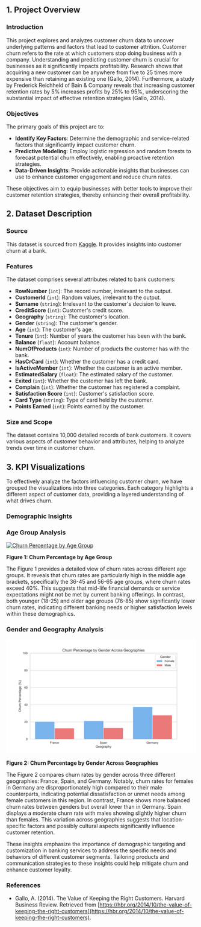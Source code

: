 ## 1. Project Overview

### Introduction

This project explores and analyzes customer churn data to uncover underlying patterns and factors that lead to customer attrition. Customer churn refers to the rate at which customers stop doing business with a company. Understanding and predicting customer churn is crucial for businesses as it significantly impacts profitability. Research shows that acquiring a new customer can be anywhere from five to 25 times more expensive than retaining an existing one (Gallo, 2014). Furthermore, a study by Frederick Reichheld of Bain & Company reveals that increasing customer retention rates by 5% increases profits by 25% to 95%, underscoring the substantial impact of effective retention strategies (Gallo, 2014).

### Objectives

The primary goals of this project are to:

- **Identify Key Factors**: Determine the demographic and service-related factors that significantly impact customer churn.
- **Predictive Modeling**: Employ logistic regression and random forests to forecast potential churn effectively, enabling proactive retention strategies.
- **Data-Driven Insights**: Provide actionable insights that businesses can use to enhance customer engagement and reduce churn rates.

These objectives aim to equip businesses with better tools to improve their customer retention strategies, thereby enhancing their overall profitability.

## 2. Dataset Description

### Source
This dataset is sourced from [Kaggle](https://www.kaggle.com/datasets/radheshyamkollipara/bank-customer-churn). It provides insights into customer churn at a bank.

### Features
The dataset comprises several attributes related to bank customers:
- **RowNumber** (`int`): The record number, irrelevant to the output.
- **CustomerId** (`int`): Random values, irrelevant to the output.
- **Surname** (`string`): Irrelevant to the customer's decision to leave.
- **CreditScore** (`int`): Customer's credit score.
- **Geography** (`string`): The customer's location.
- **Gender** (`string`): The customer's gender.
- **Age** (`int`): The customer's age.
- **Tenure** (`int`): Number of years the customer has been with the bank.
- **Balance** (`float`): Account balance.
- **NumOfProducts** (`int`): Number of products the customer has with the bank.
- **HasCrCard** (`int`): Whether the customer has a credit card.
- **IsActiveMember** (`int`): Whether the customer is an active member.
- **EstimatedSalary** (`float`): The estimated salary of the customer.
- **Exited** (`int`): Whether the customer has left the bank.
- **Complain** (`int`): Whether the customer has registered a complaint.
- **Satisfaction Score** (`int`): Customer's satisfaction score.
- **Card Type** (`string`): Type of card held by the customer.
- **Points Earned** (`int`): Points earned by the customer.

### Size and Scope
The dataset contains 10,000 detailed records of bank customers. It covers various aspects of customer behavior and attributes, helping to analyze trends over time in customer churn.

## 3. KPI Visualizations
To effectively analyze the factors influencing customer churn, we have grouped the visualizations into three categories. Each category highlights a different aspect of customer data, providing a layered understanding of what drives churn.

### Demographic Insights

### Age Group Analysis

<a href="https://raw.githubusercontent.com/fernando850/ChurnRatePredictorBanking/master/Images/age_group_churn.png">
  <img src="https://raw.githubusercontent.com/fernando850/ChurnRatePredictorBanking/master/Images/age_group_churn.png.png" width="600" alt="Churn Percentage by Age Group">
</a>

**Figure 1: Churn Percentage by Age Group**  

The Figure 1 provides a detailed view of churn rates across different age groups. It reveals that churn rates are particularly high in the middle age brackets, specifically the 36-45 and 56-65 age groups, where churn rates exceed 40%. This suggests that mid-life financial demands or service expectations might not be met by current banking offerings. In contrast, both younger (18-25) and older age groups (76-85) show significantly lower churn rates, indicating different banking needs or higher satisfaction levels within these demographics.

### Gender and Geography Analysis

<a href="https://raw.githubusercontent.com/fernando850/ChurnRatePredictorBanking/master/Images/gender_geography_churn.png">
  <img src="https://raw.githubusercontent.com/fernando850/ChurnRatePredictorBanking/master/Images/gender_geography_churn.png" width="600" alt="Churn Percentage by Gender Across Geographies">
</a>

**Figure 2: Churn Percentage by Gender Across Geographies**


The Figure 2 compares churn rates by gender across three different geographies: France, Spain, and Germany. Notably, churn rates for females in Germany are disproportionately high compared to their male counterparts, indicating potential dissatisfaction or unmet needs among female customers in this region. In contrast, France shows more balanced churn rates between genders but overall lower than in Germany. Spain displays a moderate churn rate with males showing slightly higher churn than females. This variation across geographies suggests that location-specific factors and possibly cultural aspects significantly influence customer retention.

These insights emphasize the importance of demographic targeting and customization in banking services to address the specific needs and behaviors of different customer segments. Tailoring products and communication strategies to these insights could help mitigate churn and enhance customer loyalty.


### References

- Gallo, A. (2014). The Value of Keeping the Right Customers. Harvard Business Review. Retrieved from [https://hbr.org/2014/10/the-value-of-keeping-the-right-customers](https://hbr.org/2014/10/the-value-of-keeping-the-right-customers).

